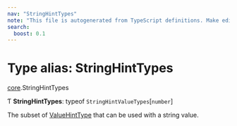 ```yaml
---
nav: "StringHintTypes"
note: "This file is autogenerated from TypeScript definitions. Make edits to the comments in the TypeScript file and then run `make docs` to regenerate this file."
search:
  boost: 0.1
---
```

# Type alias: StringHintTypes

[core](../modules/core.md).StringHintTypes

Ƭ **StringHintTypes**: typeof `StringHintValueTypes`[`number`]

The subset of [ValueHintType](../enums/core.ValueHintType.md) that can be used with a string value.
